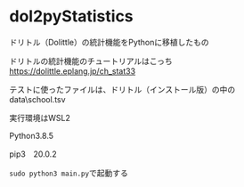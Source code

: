 # dol2pyStatistics
ドリトル（Dolittle）の統計機能をPythonに移植したもの

ドリトルの統計機能のチュートリアルはこっち
https://dolittle.eplang.jp/ch_stat33

テストに使ったファイルは、ドリトル（インストール版）の中のdata\school.tsv

実行環境はWSL2

Python3.8.5

pip3　20.0.2

```sudo python3 main.py```で起動する
